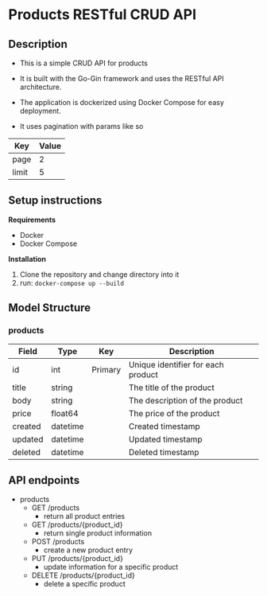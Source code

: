 # Products RESTful CRUD API

## Description
- This is a simple CRUD API for products

- It is built with the Go-Gin framework and uses the RESTful API architecture.

- The application is dockerized using Docker Compose for easy deployment.

- It uses pagination with params like so

| Key   | Value |
|-------|-------|
| page  |  2    |
| limit |  5    |

## Setup instructions
**Requirements**
- Docker
- Docker Compose

**Installation**
1. Clone the repository and change directory into it
2. run: ```docker-compose up --build```

## Model Structure

### products
| Field       | Type         | Key     | Description |
|-------------|--------------|---------|-------------|
| id          | int          | Primary | Unique identifier for each product     |
| title       | string       |         | The title of the product               |
| body        | string       |         | The description of the product         |
| price       | float64      |         | The price of the product               |
| created     | datetime     |         | Created timestamp                      |
| updated     | datetime     |         | Updated timestamp                      |
| deleted     | datetime     |         | Deleted timestamp                      |

## API endpoints
- products
  - GET /products
    - return all product entries
  - GET /products/{product_id}
    - return single product information
  - POST /products
    - create a new product entry
  - PUT /products/{product_id}
    - update information for a specific product
  - DELETE /products/{product_id}
    - delete a specific product
